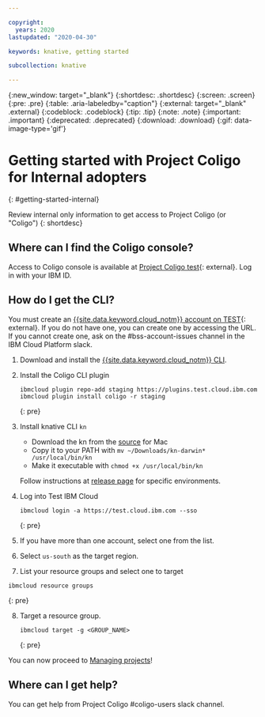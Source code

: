 ```yaml
---

copyright:
  years: 2020
lastupdated: "2020-04-30"

keywords: knative, getting started

subcollection: knative

---
```


{:new_window: target="_blank"}
{:shortdesc: .shortdesc}
{:screen: .screen}
{:pre: .pre}
{:table: .aria-labeledby="caption"}
{:external: target="_blank" .external}
{:codeblock: .codeblock}
{:tip: .tip}
{:note: .note}
{:important: .important}
{:deprecated: .deprecated}
{:download: .download}
{:gif: data-image-type='gif'}

# Getting started with Project Coligo for Internal adopters
{: #getting-started-internal}

Review internal only information to get access to Project Coligo (or "Coligo") 
{: shortdesc}

## Where can I find the Coligo console?

Access to Coligo console is available at [Project Coligo test](https://test.cloud.ibm.com/knative/overview){: external}. Log in with your IBM ID. 

## How do I get the CLI?

You must create an [{{site.data.keyword.cloud_notm}} account on TEST](https://test.cloud.ibm.com/){: external}. If you do not have one, you can create one by accessing the URL. If you cannot create one, ask on the #bss-account-issues channel in the IBM Cloud Platform slack.

1. Download and install the [{{site.data.keyword.cloud_notm}} CLI](/docs/cli/reference/ibmcloud?topic=cloud-cli-getting-started). 

2. Install the Coligo CLI plugin

   ```
   ibmcloud plugin repo-add staging https://plugins.test.cloud.ibm.com
   ibmcloud plugin install coligo -r staging
   ```
   {: pre}


3. Install knative CLI `kn`

    * Download the kn from the [source](https://storage.googleapis.com/knative-nightly/client/latest/kn-darwin-amd64) for Mac
    * Copy it to your PATH with `mv ~/Downloads/kn-darwin* /usr/local/bin/kn`
    * Make it executable with `chmod +x /usr/local/bin/kn`

    Follow instructions at [release page](https://github.com/knative/client/blob/master/docs/README.md#installing-kn) for specific environments.
    

4. Log into Test IBM Cloud

   ```
   ibmcloud login -a https://test.cloud.ibm.com --sso
   ```
   {: pre}

5. If you have more than one account, select one from the list. 

6.  Select `us-south` as the target region.

7.  List your resource groups and select one to target

   ```
   ibmcloud resource groups
   ```
   {: pre}

8. Target a resource group.

   ```
   ibmcloud target -g <GROUP_NAME>
   ```
   {: pre}        

You can now proceed to [Managing projects](/docs/knative?topic=knative-knative-manage-project)!

## Where can I get help?

You can get help from Project Coligo #coligo-users slack channel.
